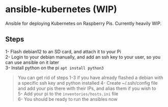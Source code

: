 # ansible-kubernetes (WIP)
Ansible for deploying Kubernetes on Raspberry Pis. Currently heavily WIP.

## Steps
1- Flash debian12 to an SD card, and attach it to your Pi  
2- Login to your debian manually, and add an ssh key to your user, so you can use ansible on it later  
3- Install python on the pi `apt install python3` 
> You can get rid of steps 1-3 if you have already flashed a debian with a specific ssh key and python installed 
4- Create ~/.ssh/config file and add your pis there with their IPs, and alias them if you wish to  
5- Add your pi to the `inventories/hosts.ini` file  
6- You should be ready to run the ansibles now  
